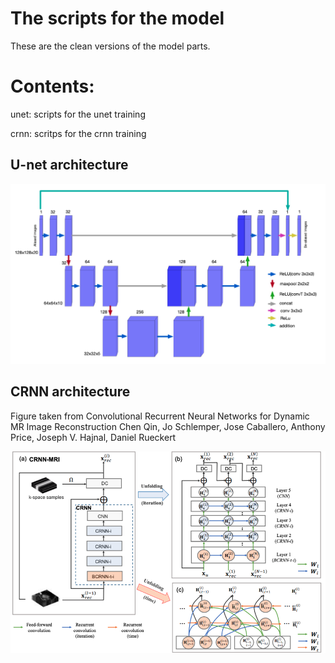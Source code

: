 # The scripts for the model
These are the clean versions of the model parts. 

# Contents:
unet: scripts for the unet training

crnn: scritps for the crnn training



## U-net architecture

![](unet.png)


## CRNN architecture
Figure taken from Convolutional Recurrent Neural Networks for Dynamic MR Image Reconstruction
Chen Qin, Jo Schlemper, Jose Caballero, Anthony Price, Joseph V. Hajnal, Daniel Rueckert

![](crnn.png)
